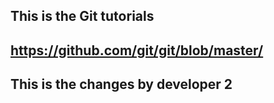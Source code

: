 ## This is the Git tutorials
## https://github.com/git/git/blob/master/
## This is the changes by developer 2
